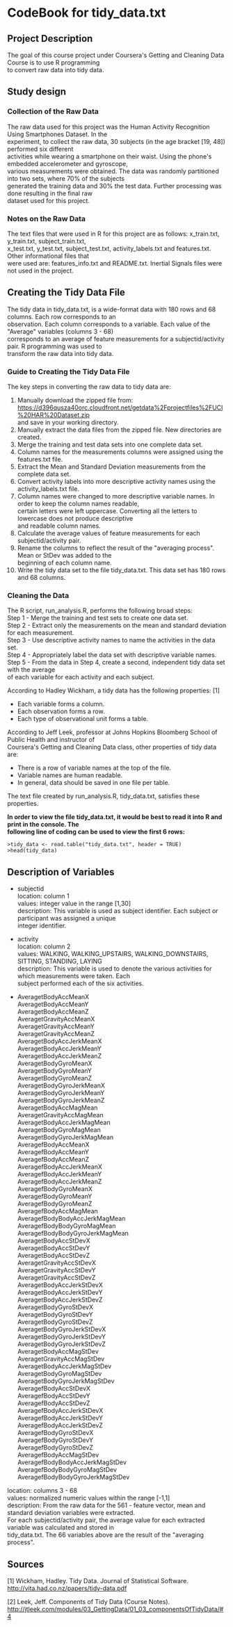 
# CodeBook for tidy_data.txt  

## Project Description    

The goal of this course project under Coursera's Getting and Cleaning Data Course is to use R programming  
to convert raw data into tidy data.

## Study design   

### Collection of the Raw Data       

The raw data used for this project was the Human Activity Recognition Using Smartphones Dataset. In the    
experiment, to collect the raw data, 30 subjects (in the age bracket [19, 48]) performed six different    
activities while wearing a smartphone on their waist. Using the phone's embedded accelerometer and gyroscope,   
various measurements were obtained. The data was randomly partitioned into two sets, where 70% of the subjects   
generated the training data and 30% the test data. Further processing was done resulting in the final raw   
dataset used for this project.    

### Notes on the Raw Data  

The text files that were used in R for this project are as follows: x_train.txt, y_train.txt, subject_train.txt,     
x_test.txt, y_test.txt, subject_test.txt, activity_labels.txt and features.txt. Other informational files that   
were used are: features_info.txt and README.txt. Inertial Signals files were not used in the project.  

## Creating the Tidy Data File   

The tidy data in tidy_data.txt, is a wide-format data with 180 rows and 68 columns. Each row corresponds to an   
observation. Each column corresponds to a variable. Each value of the "Average" variables (columns 3 - 68)  
corresponds to an average of feature measurements for a subjectid/activity pair. R programming was used to  
transform the raw data into tidy data.  

### Guide to Creating the Tidy Data File

The key steps in converting the raw data to tidy data are:    
1. Manually download the zipped file from:   
https://d396qusza40orc.cloudfront.net/getdata%2Fprojectfiles%2FUCI%20HAR%20Dataset.zip   
and save in your working directory.     
2. Manually extract the data files from the zipped file. New directories are created.   
3. Merge the training and test data sets into one complete data set.   
4. Column names for the measurements columns were assigned using the features.txt file.   
5. Extract the Mean and Standard Deviation measurements from the complete data set.   
6. Convert activity labels into more descriptive activity names using the activity_labels.txt file.  
7. Column names were changed to more descriptive variable names. In order to keep the column names readable,   
certain letters were left uppercase. Converting all the letters to lowercase does not produce descriptive  
and readable column names.    
8. Calculate the average values of feature measurements for each subjectid/activity pair.   
9. Rename the columns to reflect the result of the "averaging process". Mean or StDev was added to the  
beginning of each column name.   
10. Write the tidy data set to the file tidy_data.txt. This data set has 180 rows and 68 columns.   

### Cleaning the Data  

The R script, run_analysis.R, performs the following broad steps:   
Step 1 - Merge the training and test sets to create one data set.   
Step 2 - Extract only the measurements on the mean and standard deviation for each measurement.   
Step 3 - Use descriptive activity names to name the activities in the data set.  
Step 4 - Appropriately label the data set with descriptive variable names.     
Step 5 - From the data in Step 4, create a second, independent tidy data set with the average   
of each variable for each activity and each subject.    

According to Hadley Wickham, a tidy data has the following properties: [1]    
* Each variable forms a column.  
* Each observation forms a row.  
* Each type of observational unit forms a table.  

According to Jeff Leek, professor at Johns Hopkins Bloomberg School of Public Health and instructor of    
Coursera's Getting and Cleaning Data class, other properties of tidy data are:         
* There is a row of variable names at the top of the file.    
* Variable names are human readable.    
* In general, data should be saved in one file per table.    

The text file created by run_analysis.R, tidy_data.txt, satisfies these properties.  

__In order to view the file tidy_data.txt, it would be best to read it into R and print in the console. The__         
__following line of coding can be used to view the first 6 rows:__   

    >tidy_data <- read.table("tidy_data.txt", header = TRUE)   
    >head(tidy_data)   

## Description of Variables  

* subjectid    
  location: column 1    
  values: integer value in the range [1,30]    
  description: This variable is used as subject identifier. Each subject or participant was assigned a unique    
  integer identifier.    

* activity      
  location: column 2    
  values: WALKING, WALKING_UPSTAIRS, WALKING_DOWNSTAIRS, SITTING, STANDING, LAYING      
  description: This variable is used to denote the various activities for which measurements were taken. Each      
  subject performed each of the six activities.         

* AveragetBodyAccMeanX                 
  AveragetBodyAccMeanY     
  AveragetBodyAccMeanZ       
  AveragetGravityAccMeanX                
  AveragetGravityAccMeanY     
  AveragetGravityAccMeanZ             
  AveragetBodyAccJerkMeanX  
  AveragetBodyAccJerkMeanY          
  AveragetBodyAccJerkMeanZ  
  AveragetBodyGyroMeanX             
  AveragetBodyGyroMeanY  
  AveragetBodyGyroMeanZ             
  AveragetBodyGyroJerkMeanX    
  AveragetBodyGyroJerkMeanY          
  AveragetBodyGyroJerkMeanZ   
  AveragetBodyAccMagMean             
  AveragetGravityAccMagMean  
  AveragetBodyAccJerkMagMean         
  AveragetBodyGyroMagMean   
  AveragetBodyGyroJerkMagMean        
  AveragefBodyAccMeanX   
  AveragefBodyAccMeanY               
  AveragefBodyAccMeanZ   
  AveragefBodyAccJerkMeanX           
  AveragefBodyAccJerkMeanY   
  AveragefBodyAccJerkMeanZ            
  AveragefBodyGyroMeanX   
  AveragefBodyGyroMeanY              
  AveragefBodyGyroMeanZ   
  AveragefBodyAccMagMean             
  AveragefBodyBodyAccJerkMagMean   
  AveragefBodyBodyGyroMagMean         
  AveragefBodyBodyGyroJerkMagMean    
  AveragetBodyAccStDevX              
  AveragetBodyAccStDevY   
  AveragetBodyAccStDevZ              
  AveragetGravityAccStDevX   
  AveragetGravityAccStDevY           
  AveragetGravityAccStDevZ   
  AveragetBodyAccJerkStDevX          
  AveragetBodyAccJerkStDevY   
  AveragetBodyAccJerkStDevZ          
  AveragetBodyGyroStDevX   
  AveragetBodyGyroStDevY             
  AveragetBodyGyroStDevZ   
  AveragetBodyGyroJerkStDevX         
  AveragetBodyGyroJerkStDevY   
  AveragetBodyGyroJerkStDevZ         
  AveragetBodyAccMagStDev   
  AveragetGravityAccMagStDev         
  AveragetBodyAccJerkMagStDev   
  AveragetBodyGyroMagStDev            
  AveragetBodyGyroJerkMagStDev   
  AveragefBodyAccStDevX              
  AveragefBodyAccStDevY   
  AveragefBodyAccStDevZ               
  AveragefBodyAccJerkStDevX  
  AveragefBodyAccJerkStDevY         
  AveragefBodyAccJerkStDevZ   
  AveragefBodyGyroStDevX             
  AveragefBodyGyroStDevY   
  AveragefBodyGyroStDevZ             
  AveragefBodyAccMagStDev   
  AveragefBodyBodyAccJerkMagStDev    
  AveragefBodyBodyGyroMagStDev   
  AveragefBodyBodyGyroJerkMagStDev   
   
 location: columns 3 - 68     
 values: normalized numeric values within the range [-1,1]      
 description: From the raw data for the 561 - feature vector, mean and standard deviation variables were extracted.     
 For each subjectid/activity pair, the average value for each extracted variable was calculated and stored in       
 tidy_data.txt. The 66 variables above are the result of the "averaging process".      

## Sources   

[1] Wickham, Hadley. Tidy Data. Journal of Statistical Software.  
http://vita.had.co.nz/papers/tidy-data.pdf   

[2] Leek, Jeff. Components of Tidy Data (Course Notes).   
http://jtleek.com/modules/03_GettingData/01_03_componentsOfTidyData/#4    


